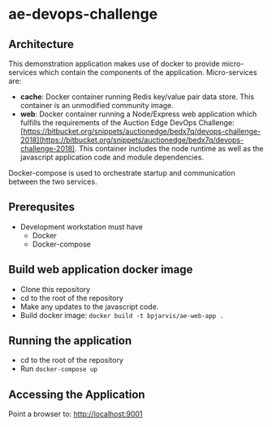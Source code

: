 # ae-devops-challenge
## Architecture
This demonstration application makes use of docker to provide micro-services which contain the components of the application.  Micro-services are:

 - **cache**: Docker container running Redis key/value pair data store.  This container is an unmodified community image.
 - **web**: Docker container running a Node/Express web application which fulfills the requirements of the Auction Edge DevOps Challenge: [https://bitbucket.org/snippets/auctionedge/bedx7q/devops-challenge-2018](https://bitbucket.org/snippets/auctionedge/bedx7q/devops-challenge-2018).  This container includes the node runtime as well as the javascript application code and module dependencies.

Docker-compose is used to orchestrate startup and communication between the two services.

## Prerequsites

 - Development workstation must have
	 - Docker
	 - Docker-compose
## Build web application docker image
 - Clone this repository
 - cd to the root of the repository
 - Make any updates to the javascript code.
 - Build docker image: `docker build -t bpjarvis/ae-web-app .`
 
 ## Running the application
 
 - cd to the root of the repository
 - Run `docker-compose up`
## Accessing the Application
Point a browser to: [http://localhost:9001](http://localhost:9001)

<!--stackedit_data:
eyJoaXN0b3J5IjpbMTg2MDU3NjUyNCwtMTQyMDU5ODYzMV19
-->